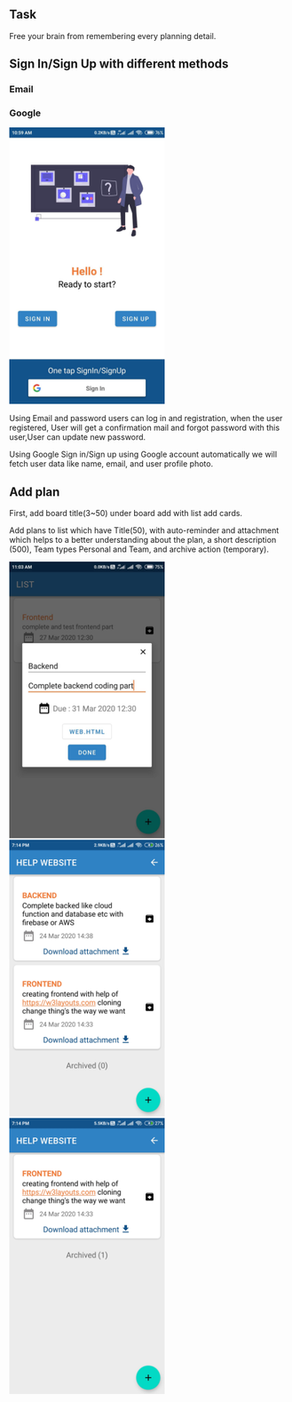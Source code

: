 ## Task

Free your brain from remembering every planning detail.

## Sign In/Sign Up with different methods
###  Email
###  Google
  
<img src="https://github.com/sai123gopal/task/blob/master/screenshots/Screenshot_2020-03-23-10-59-29-481_com.college.task.jpg" width="280px" alt="Screenshot" /><br />
  
Using Email and password users can log in and registration, when the user registered, User will get a confirmation mail and forgot password with this user,User can update new password.

Using Google Sign in/Sign up using Google account automatically we will fetch user data like name, email, and user profile photo.

## Add plan
First, add board title(3~50) under board add with list add cards.

Add plans to list which have Title(50), with auto-reminder and attachment which helps to a better understanding about the plan, a short description (500), Team types Personal and Team, and archive action (temporary).

<img src="https://github.com/sai123gopal/task/blob/master/screenshots/Screenshot_2020-03-23-11-03-27-008_com.college.task.jpg" width="280px" alt="Screenshot" /><br />
<img src="https://github.com/sai123gopal/task/blob/master/screenshots/Screenshot_2020-04-03-19-14-41-440_com.college.task.jpg" width="280px" alt="Screenshot" /><br />
<img src="https://github.com/sai123gopal/task/blob/master/screenshots/Screenshot_2020-04-03-19-14-59-955_com.college.task.jpg" width="280px" alt="Screenshot" /><br />
